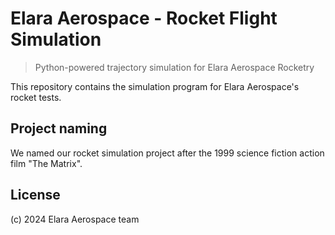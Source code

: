 # Elara Aerospace - Rocket Flight Simulation
> Python-powered trajectory simulation for Elara Aerospace Rocketry

This repository contains the simulation program for Elara Aerospace's rocket tests.

## Project naming
We named our rocket simulation project after the 1999 science fiction action film "The Matrix".

## License
(c) 2024 Elara Aerospace team
